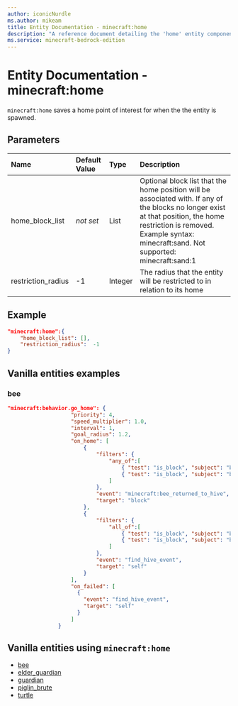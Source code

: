 ```yaml
---
author: iconicNurdle
ms.author: mikeam
title: Entity Documentation - minecraft:home
description: "A reference document detailing the 'home' entity component"
ms.service: minecraft-bedrock-edition
---
```


# Entity Documentation - minecraft:home

`minecraft:home` saves a home point of interest for when the the entity is spawned.

## Parameters

|Name |Default Value  |Type  |Description  |
|:----------|:----------|:----------|:----------|
| home_block_list| *not set*| List| Optional block list that the home position will be associated with. If any of the blocks no longer exist at that position, the home restriction is removed. Example syntax: minecraft:sand.  Not supported: minecraft:sand:1 |
| restriction_radius| -1| Integer| The radius that the entity will be restricted to in relation to its home |

## Example

```json
"minecraft:home":{
    "home_block_list": [],
    "restriction_radius":  -1
}
```

## Vanilla entities examples

### bee

```json
"minecraft:behavior.go_home": {
                    "priority": 4,
                    "speed_multiplier": 1.0,
                    "interval": 1,
                    "goal_radius": 1.2,
                    "on_home": [
                        {
                            "filters": {
                                "any_of":[
                                    { "test": "is_block", "subject": "block", "value": "minecraft:bee_nest" },
                                    { "test": "is_block", "subject": "block", "value": "minecraft:beehive" }
                                ]
                            },
                            "event": "minecraft:bee_returned_to_hive",
                            "target": "block"
                        },
                        {
                            "filters": {
                                "all_of":[
                                    { "test": "is_block", "subject": "block", "operator": "!=", "value": "minecraft:bee_nest" },
                                    { "test": "is_block", "subject": "block", "operator": "!=", "value": "minecraft:beehive" }
                                ]
                            },
                            "event": "find_hive_event",
                            "target": "self"
                        }
                    ],
                    "on_failed": [
                      {
                        "event": "find_hive_event",
                        "target": "self"
                      }
                    ]
                }
```

## Vanilla entities using `minecraft:home`

- [bee](../../../../Source/VanillaBehaviorPack_Snippets/entities/bee.md)
- [elder_guardian](../../../../Source/VanillaBehaviorPack_Snippets/entities/elder_guardian.md)
- [guardian](../../../../Source/VanillaBehaviorPack_Snippets/entities/guardian.md)
- [piglin_brute](../../../../Source/VanillaBehaviorPack_Snippets/entities/piglin_brute.md)
- [turtle](../../../../Source/VanillaBehaviorPack_Snippets/entities/turtle.md)
